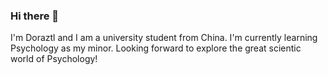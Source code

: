### Hi there 👋

I'm Doraztl and I am a university student from China.
I'm currently learning Psychology as my minor.
Looking forward to explore the great scientic world of Psychology!
